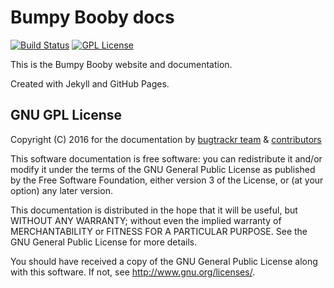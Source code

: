 # Bumpy Booby docs

[![Build Status](https://travis-ci.org/bugtrackr/docs.svg?branch=gh-pages)](https://travis-ci.org/bugtrackr/docs)
[![GPL License](https://img.shields.io/badge/license-GPL-blue.svg?style=plastic)](https://bugtrackr.github.io/license/)

This is the Bumpy Booby website and documentation.

Created with Jekyll and GitHub Pages.

## GNU GPL License

Copyright (C) 2016 for the documentation by 
[bugtrackr team](https://github.com/bugtrackr) & 
[contributors](https://github.com/bugtrackr/docs/graphs/contributors)

This software documentation is free software: you can redistribute it 
and/or modify it under the terms of the GNU General Public License as 
published by the Free Software Foundation, either version 3 of the 
License, or (at your option) any later version.

This documentation is distributed in the hope that it will be useful,
but WITHOUT ANY WARRANTY; without even the implied warranty of
MERCHANTABILITY or FITNESS FOR A PARTICULAR PURPOSE. See the
GNU General Public License for more details.

You should have received a copy of the GNU General Public License
along with this software. If not, see <http://www.gnu.org/licenses/>.

